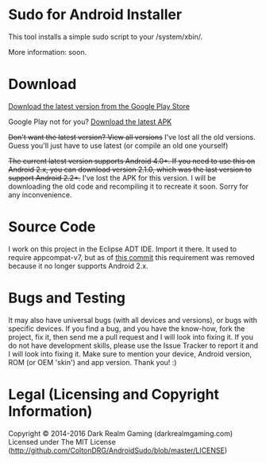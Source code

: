 Sudo for Android Installer
==========================

This tool installs a simple sudo script to your /system/xbin/.

More information: soon.


Download
========

[Download the latest version from the Google Play Store](https://play.google.com/store/apps/details?id=com.darkrealmgaming.androidsudo)

Google Play not for you? [Download the latest APK](https://cdn.coltondrg.com/androidsudo-221.apk)

~~Don't want the latest version? View all versions~~ I've lost all the old versions. Guess you'll just have to use latest (or compile an old one yourself)



~~The current latest version supports Android 4.0+. If you need to use this on Android 2.x, you can download version 2.1.0, which was the last version to support Android 2.2+.~~ I've lost the APK for this version. I will be downloading the old code and recompiling it to recreate it soon. Sorry for any inconvenience.


Source Code
===========

I work on this project in the Eclipse ADT IDE. Import it there. It used to require appcompat-v7, but as of [this commit](https://github.com/ColtonDRG/AndroidSudo/commit/e9047209958b9fa87ffbf06a854a40c055b76d89) this requirement was removed because it no longer supports Android 2.x.


Bugs and Testing
================

It may also have universal bugs (with all devices and versions), or bugs with specific devices. If you find a bug, and you have the know-how, fork the project, fix it, then send me a pull request and I will look into fixing it. If you do not have development skills, please use the Issue Tracker to report it and I will look into fixing it. Make sure to mention your device, Android version, ROM (or OEM 'skin') and app version. Thank you! :)


Legal (Licensing and Copyright Information)
===========================================

Copyright &copy; 2014-2016 Dark Realm Gaming (darkrealmgaming.com)
<br>
Licensed under The MIT License (http://github.com/ColtonDRG/AndroidSudo/blob/master/LICENSE)
